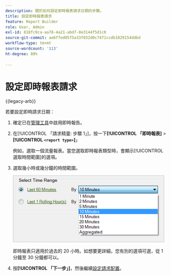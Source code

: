 ```yaml
---
description: 關於如何設定即時報表請求日期的步驟。
title: 設定即時報表請求
feature: Report Builder
role: User, Admin
exl-id: 818fc9ca-aa78-4a21-abd7-8e3144f5d1c0
source-git-commit: ae6ffed05f5a33f032d0c7471ccdb1029154ddbd
workflow-type: tm+mt
source-wordcount: '113'
ht-degree: 80%

---
```


# 設定即時報表請求

{{legacy-arb}}

若要設定即時請求日期：

1. 確定已在[管理工具](https://experienceleague.adobe.com/docs/analytics/admin/admin-tools/real-time-reports/t-realtime-admin.html?lang=zh-Hant)中啟用即時報告。
1. 在[!UICONTROL 「請求精靈: 步驟 1」]，按一下&#x200B;**[!UICONTROL 「即時報表]** > **[!UICONTROL `<report type>`]**」

   例如，選取一個流量報表。當您選取即時報表類型時，會顯示[!UICONTROL &#x200B; 選取時間範圍]的選項。

1. 選取幾小時或幾分鐘的時間範圍。

   ![熒幕擷圖顯示[選取時間範圍]選項，並選取[過去60分鐘]。](assets/real_time_select_date.png)

   即時報表只適用於過去的 20 小時。如想要更詳細，您有別的選項可選，從 1 分鐘至 30 分鐘都可以。
1. 按&#x200B;**[!UICONTROL 「下一步」]**，然後繼續[設定請求配置](/help/analyze/legacy-report-builder/layout/layout.md)。
